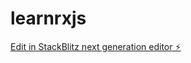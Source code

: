 # learnrxjs

[Edit in StackBlitz next generation editor ⚡️](https://stackblitz.com/~/github.com/myasuda220780/learnrxjs)
